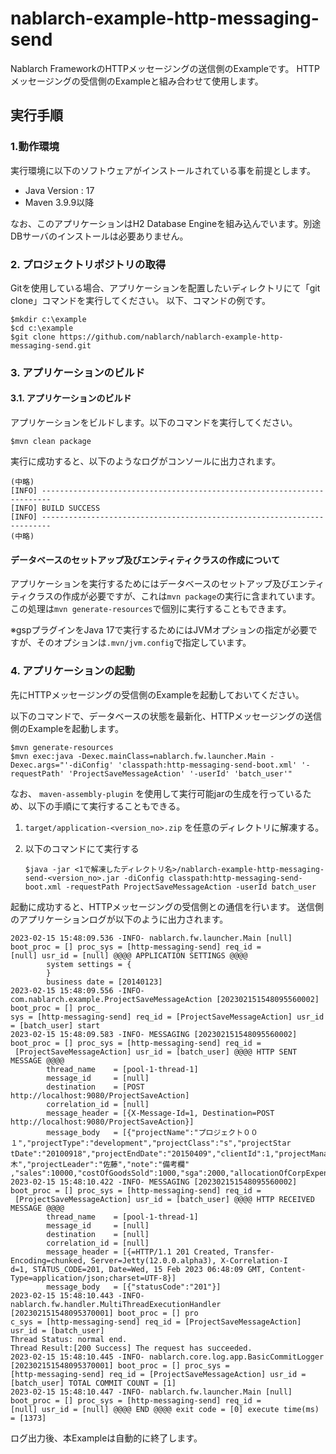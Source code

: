 nablarch-example-http-messaging-send
======================================

Nablarch FrameworkのHTTPメッセージングの送信側のExampleです。
HTTPメッセージングの受信側のExampleと組み合わせて使用します。

## 実行手順

### 1.動作環境
実行環境に以下のソフトウェアがインストールされている事を前提とします。
* Java Version : 17
* Maven 3.9.9以降

なお、このアプリケーションはH2 Database Engineを組み込んでいます。別途DBサーバのインストールは必要ありません。

### 2. プロジェクトリポジトリの取得
Gitを使用している場合、アプリケーションを配置したいディレクトリにて「git clone」コマンドを実行してください。
以下、コマンドの例です。

    $mkdir c:\example
    $cd c:\example
    $git clone https://github.com/nablarch/nablarch-example-http-messaging-send.git 

### 3. アプリケーションのビルド
#### 3.1. アプリケーションのビルド
アプリケーションをビルドします。以下のコマンドを実行してください。

    $mvn clean package

実行に成功すると、以下のようなログがコンソールに出力されます。

    (中略)
    [INFO] ------------------------------------------------------------------------
    [INFO] BUILD SUCCESS
    [INFO] ------------------------------------------------------------------------
    (中略)

#### データベースのセットアップ及びエンティティクラスの作成について

アプリケーションを実行するためにはデータベースのセットアップ及びエンティティクラスの作成が必要ですが、これは`mvn package`の実行に含まれています。
この処理は`mvn generate-resources`で個別に実行することもできます。

※gspプラグインをJava 17で実行するためにはJVMオプションの指定が必要ですが、そのオプションは`.mvn/jvm.config`で指定しています。

### 4. アプリケーションの起動

先にHTTPメッセージングの受信側のExampleを起動しておいてください。

以下のコマンドで、データベースの状態を最新化、HTTPメッセージングの送信側のExampleを起動します。

    $mvn generate-resources
    $mvn exec:java -Dexec.mainClass=nablarch.fw.launcher.Main -Dexec.args="'-diConfig' 'classpath:http-messaging-send-boot.xml' '-requestPath' 'ProjectSaveMessageAction' '-userId' 'batch_user'"
    
なお、 `maven-assembly-plugin` を使用して実行可能jarの生成を行っているため、以下の手順にて実行することもできる。

1. ``target/application-<version_no>.zip`` を任意のディレクトリに解凍する。
2. 以下のコマンドにて実行する

       $java -jar <1で解凍したディレクトリ名>/nablarch-example-http-messaging-send-<version_no>.jar -diConfig classpath:http-messaging-send-boot.xml -requestPath ProjectSaveMessageAction -userId batch_user
    

起動に成功すると、HTTPメッセージングの受信側との通信を行います。
送信側のアプリケーションログが以下のように出力されます。


```log
2023-02-15 15:48:09.536 -INFO- nablarch.fw.launcher.Main [null] boot_proc = [] proc_sys = [http-messaging-send] req_id =
[null] usr_id = [null] @@@@ APPLICATION SETTINGS @@@@
        system settings = {
        }
        business date = [20140123]
2023-02-15 15:48:09.556 -INFO- com.nablarch.example.ProjectSaveMessageAction [202302151548095560002] boot_proc = [] proc_
sys = [http-messaging-send] req_id = [ProjectSaveMessageAction] usr_id = [batch_user] start
2023-02-15 15:48:09.583 -INFO- MESSAGING [202302151548095560002] boot_proc = [] proc_sys = [http-messaging-send] req_id =
 [ProjectSaveMessageAction] usr_id = [batch_user] @@@@ HTTP SENT MESSAGE @@@@
        thread_name    = [pool-1-thread-1]
        message_id     = [null]
        destination    = [POST http://localhost:9080/ProjectSaveAction]
        correlation_id = [null]
        message_header = [{X-Message-Id=1, Destination=POST http://localhost:9080/ProjectSaveAction}]
        message_body   = [{"projectName":"プロジェクト００１","projectType":"development","projectClass":"s","projectStar
tDate":"20100918","projectEndDate":"20150409","clientId":1,"projectManager":"鈴木","projectLeader":"佐藤","note":"備考欄"
,"sales":10000,"costOfGoodsSold":1000,"sga":2000,"allocationOfCorpExpenses":3000}]
2023-02-15 15:48:10.422 -INFO- MESSAGING [202302151548095560002] boot_proc = [] proc_sys = [http-messaging-send] req_id =
 [ProjectSaveMessageAction] usr_id = [batch_user] @@@@ HTTP RECEIVED MESSAGE @@@@
        thread_name    = [pool-1-thread-1]
        message_id     = [null]
        destination    = [null]
        correlation_id = [null]
        message_header = [{=HTTP/1.1 201 Created, Transfer-Encoding=chunked, Server=Jetty(12.0.0.alpha3), X-Correlation-I
d=1, STATUS_CODE=201, Date=Wed, 15 Feb 2023 06:48:09 GMT, Content-Type=application/json;charset=UTF-8}]
        message_body   = [{"statusCode":"201"}]
2023-02-15 15:48:10.443 -INFO- nablarch.fw.handler.MultiThreadExecutionHandler [202302151548095370001] boot_proc = [] pro
c_sys = [http-messaging-send] req_id = [ProjectSaveMessageAction] usr_id = [batch_user]
Thread Status: normal end.
Thread Result:[200 Success] The request has succeeded.
2023-02-15 15:48:10.445 -INFO- nablarch.core.log.app.BasicCommitLogger [202302151548095370001] boot_proc = [] proc_sys =
[http-messaging-send] req_id = [ProjectSaveMessageAction] usr_id = [batch_user] TOTAL COMMIT COUNT = [1]
2023-02-15 15:48:10.447 -INFO- nablarch.fw.launcher.Main [null] boot_proc = [] proc_sys = [http-messaging-send] req_id =
[null] usr_id = [null] @@@@ END @@@@ exit code = [0] execute time(ms) = [1373]
```

ログ出力後、本Exampleは自動的に終了します。
